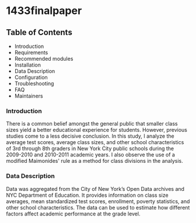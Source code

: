 # 1433finalpaper

Table of Contents
---------------------

 * Introduction
 * Requirements
 * Recommended modules
 * Installation
 * Data Description
 * Configuration
 * Troubleshooting
 * FAQ
 * Maintainers
 
 
 ### Introduction
 There is a common belief amongst the general public that smaller class sizes yield a better educational experience for students. However, previous studies come to a less decisive conclusion. In this study, I analyze the average test scores, average class sizes, and other school characteristics of 3rd through 8th graders in New York City public schools during the 2009-2010 and 2010-2011 academic years. I also observe the use of a modified Maimonides' rule as a method for class divisions in the analysis. 
 
 
 ### Data Description
Data was aggregated from the City of New York’s Open Data archives and NYC Department of Education. It provides information on class size averages, mean standardized test scores, enrollment, poverty statistics, and other school characteristics. The data can be used to estimate how different factors affect academic performance at the grade level.
